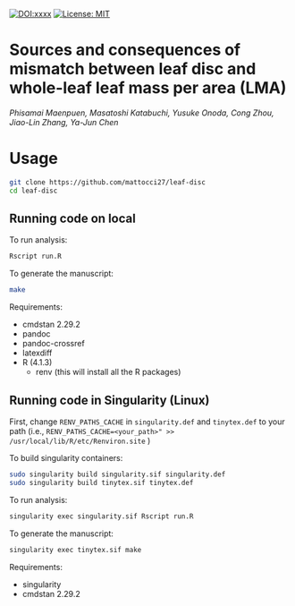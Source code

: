 [![DOI:xxxx](https://zenodo.org/badge/DOI/xxx/xxx.svg)](https://doi.org/10.1111/xxx)
[![License: MIT](https://img.shields.io/badge/License-MIT-yellow.svg)](https://opensource.org/licenses/MIT)


# Sources and consequences of mismatch between leaf disc and whole-leaf leaf mass per area (LMA)

*Phisamai Maenpuen,
Masatoshi Katabuchi,
Yusuke Onoda,
Cong Zhou,
Jiao-Lin Zhang,
Ya-Jun Chen*

# Usage

```bash
git clone https://github.com/mattocci27/leaf-disc
cd leaf-disc
```

## Running code on local

To run analysis:

```bash
Rscript run.R
```

To generate the manuscript:

```bash
make
```

Requirements:

- cmdstan 2.29.2
- pandoc
- pandoc-crossref
- latexdiff
- R (4.1.3)
	- renv (this will install all the R packages)

## Running code in Singularity (Linux)

First, change `RENV_PATHS_CACHE` in `singularity.def` and `tinytex.def` to your path (i.e.,
`
RENV_PATHS_CACHE=<your_path>" >> /usr/local/lib/R/etc/Renviron.site
`
)

To build singularity containers:

```bash
sudo singularity build singularity.sif singularity.def
sudo singularity build tinytex.sif tinytex.def
```

To run analysis:

```bash
singularity exec singularity.sif Rscript run.R
```

To generate the manuscript:

```bash
singularity exec tinytex.sif make
```

Requirements:

- singularity
- cmdstan 2.29.2

